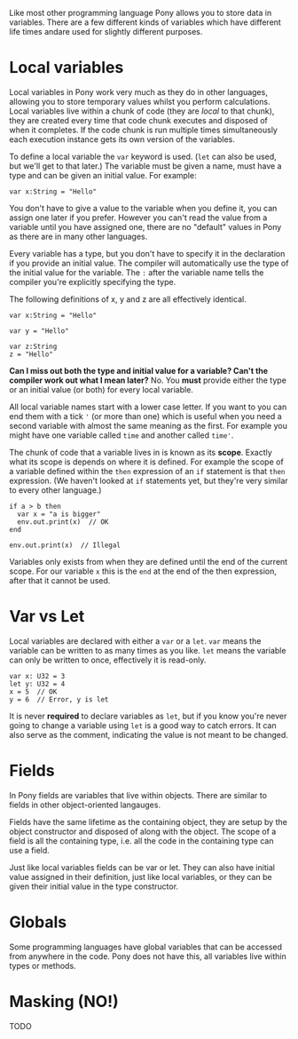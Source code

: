 Like most other programming language Pony allows you to store data in variables. There are a few different kinds of variables which have different life times andare used for slightly different purposes.

# Local variables

Local variables in Pony work very much as they do in other languages, allowing you to store temporary values whilst you perform calculations. Local variables live within a chunk of code (they are _local_ to that chunk), they are created every time that code chunk executes and disposed of when it completes. If the code chunk is run multiple times simultaneously each execution instance gets its own version of the variables.

To define a local variable the `var` keyword is used. (`let` can also be used, but we'll get to that later.) The variable must be given a name, must have a type and can be given an initial value. For example:

```
var x:String = "Hello"
```

You don't have to give a value to the variable when you define it, you can assign one later if you prefer. However you can't read the value from a variable until you have assigned one, there are no "default" values in Pony as there are in many other languages.

Every variable has a type, but you don't have to specify it in the declaration if you provide an initial value. The compiler will automatically use the type of the initial value for the variable. The `:` after the variable name tells the compiler you're explicitly specifying the type.

The following definitions of x, y and z are all effectively identical.

```
var x:String = "Hello"

var y = "Hello"

var z:String
z = "Hello"
```

__Can I miss out both the type and initial value for a variable? Can't the compiler work out what I mean later?__ No. You __must__ provide either the type or an initial value (or both) for every local variable.

All local variable names start with a lower case letter. If you want to you can end them with a tick `'` (or more than one) which is useful when you need a second variable with almost the same meaning as the first. For example you might have one variable called `time` and another called `time'`.

The chunk of code that a variable lives in is known as its __scope__. Exactly what its scope is depends on where it is defined. For example the scope of a variable defined within the `then` expression of an `if` statement is that `then` expression. (We haven't looked at `if` statements yet, but they're very similar to every other language.)

```
if a > b then
  var x = "a is bigger"
  env.out.print(x)  // OK
end

env.out.print(x)  // Illegal
```

Variables only exists from when they are defined until the end of the current scope. For our variable `x` this is the `end` at the end of the then expression, after that it cannot be used.

# Var vs Let

Local variables are declared with either a `var` or a `let`. `var` means the variable can be written to as many times as you like. `let` means the variable can only be written to once, effectively it is read-only.

```
var x: U32 = 3
let y: U32 = 4
x = 5  // OK
y = 6  // Error, y is let
```

It is never __required__ to declare variables as `let`, but if you know you're never going to change a variable using `let` is a good way to catch errors. It can also serve as the comment, indicating the value is not meant to be changed.

# Fields

In Pony fields are variables that live within objects. There are similar to fields in other object-oriented langauges.

Fields have the same lifetime as the containing object, they are setup by the object constructor and disposed of along with the object. The scope of a field is all the containing type, i.e. all the code in the containing type can use a field.

Just like local variables fields can be var or let. They can also have initial value assigned in their definition, just like local variables, or they can be given their initial value in the type constructor.

# Globals

Some programming languages have global variables that can be accessed from anywhere in the code. Pony does not have this, all variables live within types or methods.

# Masking (NO!)

TODO
